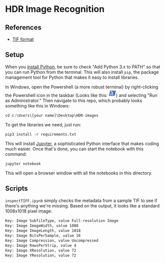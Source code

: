 # HDR Image Recognition

## References
+ [TIF format](http://dev.exiv2.org/projects/exiv2/wiki/The_Metadata_in_TIFF_files)

## Setup
When you [install Python](https://www.python.org/getit/), be sure to check "Add Python 3.x to PATH" so that you can run Python from the terminal. This will also install `pip`, the package management tool for Python that makes it easy to install libraries.

In Windows, open the Powershell (a more robust terminal) by right-clicking the Powershell icon in the taskbar (Looks like this: ![Powershell icon](icons/powershell.jpg)) and selecting "Run as Administrator." Then navigate to this repo, which probably looks something like this in Windows:

	cd c:\Users\[your name]\Desktop\HDR-images

To get the libraries we need, just run:

	pip3 install -r requirements.txt

This will install [Jupyter](http://jupyter.org/), a sophisticated Python interface that makes coding much easier. Once that's done, you can start the notebook with this command:

	jupyter notebook

This will open a browser window with all the notebooks in this directory.

## Scripts

`inspectTIFF.ipynb` simply checks the metadata from a sample TIF to see if there's anything we're missing. Based on the output, it looks like a standard 1008x1018 pixel image:

	Key: Image SubfileType, value Full-resolution Image
	Key: Image ImageWidth, value 1008
	Key: Image ImageLength, value 1018
	Key: Image BitsPerSample, value 16
	Key: Image Compression, value Uncompressed
	Key: Image RowsPerStrip, value 4
	Key: Image XResolution, value 72
	Key: Image YResolution, value 72